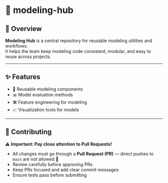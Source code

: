 # 🚀 modeling-hub

## 📖 Overview  
**Modeling Hub** is a central repository for reusable modeling utilities and workflows.  
It helps the team keep modeling code consistent, modular, and easy to reuse across projects.  

---

## ✨ Features  
- 🧩 Reusable modeling components  
- 📊 Model evaluation methods  
- 🛠️ Feature engineering for modeling  
- 📈 Visualization tools for models  

---

## 🤝 Contributing  
⚠️ **Important: Pay close attention to Pull Requests!**  
- All changes must go through a **Pull Request (PR)** — direct pushes to `main` are not allowed 🚫  
- Review carefully before approving PRs  
- Keep PRs focused and add clear commit messages  
- Ensure tests pass before submitting  

